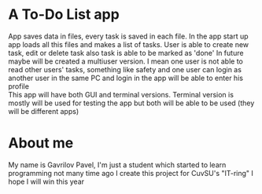 # A To-Do List app
App saves data in files, every task is saved in each file. In the app start up app loads all this files and makes a list of tasks. User is able to create new task, edit or delete task also task is able to be marked as 'done'
In future maybe will be created a multiuser version. I mean one user is not able to read other users' tasks, something like safety and one user can login as another user in the same PC and login in the app will be able to enter his profile   
This app will have both GUI and terminal versions. Terminal version is mostly will be used for testing the app but both will be able to be used (they will be different apps)

# About me
My name is Gavrilov Pavel, I'm just a student which started to learn programming not many time ago
I create this project for CuvSU's "IT-ring"
I hope I will win this year
